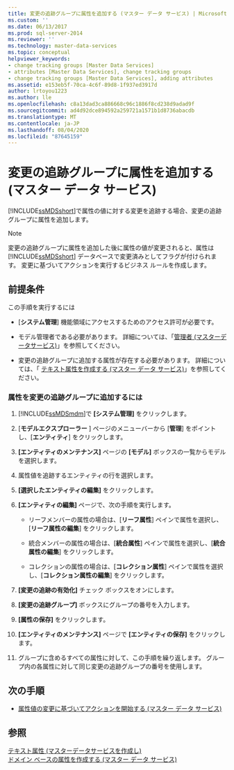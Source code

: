 ```yaml
---
title: 変更の追跡グループに属性を追加する (マスター データ サービス) | Microsoft Docs
ms.custom: ''
ms.date: 06/13/2017
ms.prod: sql-server-2014
ms.reviewer: ''
ms.technology: master-data-services
ms.topic: conceptual
helpviewer_keywords:
- change tracking groups [Master Data Services]
- attributes [Master Data Services], change tracking groups
- change tracking groups [Master Data Services], adding attributes
ms.assetid: e153eb5f-70ca-4c6f-89d8-1f937ed3917d
author: lrtoyou1223
ms.author: lle
ms.openlocfilehash: c8a13dad3ca886668c96c1886f8cd238d9adad9f
ms.sourcegitcommit: ad4d92dce894592a259721a1571b1d8736abacdb
ms.translationtype: MT
ms.contentlocale: ja-JP
ms.lasthandoff: 08/04/2020
ms.locfileid: "87645159"
---
```

# <a name="add-attributes-to-a-change-tracking-group-master-data-services"></a>変更の追跡グループに属性を追加する (マスター データ サービス)
  [!INCLUDE[ssMDSshort](../includes/ssmdsshort-md.md)]で属性の値に対する変更を追跡する場合、変更の追跡グループに属性を追加します。  
  
> [!NOTE]  
>  変更の追跡グループに属性を追加した後に属性の値が変更されると、属性は [!INCLUDE[ssMDSshort](../includes/ssmdsshort-md.md)] データベースで変更済みとしてフラグが付けられます。 変更に基づいてアクションを実行するビジネス ルールを作成します。  
  
## <a name="prerequisites"></a>前提条件  
 この手順を実行するには  
  
-   [**システム管理**] 機能領域にアクセスするためのアクセス許可が必要です。  
  
-   モデル管理者である必要があります。 詳細については、「[管理者 &#40;マスターデータサービス&#41;](administrators-master-data-services.md)」を参照してください。  
  
-   変更の追跡グループに追加する属性が存在する必要があります。 詳細については、「 [テキスト属性を作成する (マスター データ サービス)](../../2014/master-data-services/create-a-text-attribute-master-data-services.md)」を参照してください。  
  
### <a name="to-add-attributes-to-a-change-tracking-group"></a>属性を変更の追跡グループに追加するには  
  
1.  [!INCLUDE[ssMDSmdm](../includes/ssmdsmdm-md.md)]で **[システム管理]** をクリックします。  
  
2.  [**モデルエクスプローラー** ] ページのメニューバーから [**管理**] をポイントし、[**エンティティ**] をクリックします。  
  
3.  **[エンティティのメンテナンス]** ページの **[モデル]** ボックスの一覧からモデルを選択します。  
  
4.  属性値を追跡するエンティティの行を選択します。  
  
5.  **[選択したエンティティの編集]** をクリックします。  
  
6.  **[エンティティの編集]** ページで、次の手順を実行します。  
  
    -   リーフメンバーの属性の場合は、[**リーフ属性**] ペインで属性を選択し、[**リーフ属性の編集**] をクリックします。  
  
    -   統合メンバーの属性の場合は、[**統合属性**] ペインで属性を選択し、[**統合属性の編集**] をクリックします。  
  
    -   コレクションの属性の場合は、[**コレクション属性**] ペインで属性を選択し、[**コレクション属性の編集**] をクリックします。  
  
7.  **[変更の追跡の有効化]** チェック ボックスをオンにします。  
  
8.  **[変更の追跡グループ]** ボックスにグループの番号を入力します。  
  
9. **[属性の保存]** をクリックします。  
  
10. **[エンティティのメンテナンス]** ページで **[エンティティの保存]** をクリックします。  
  
11. グループに含めるすべての属性に対して、この手順を繰り返します。 グループ内の各属性に対して同じ変更の追跡グループの番号を使用します。  
  
## <a name="next-steps"></a>次の手順  
  
-   [属性値の変更に基づいてアクションを開始する (マスター データ サービス)](../../2014/master-data-services/initiate-actions-based-on-attribute-value-changes-master-data-services.md)  
  
## <a name="see-also"></a>参照  
 [テキスト属性 &#40;マスターデータサービスを作成し&#41;](../../2014/master-data-services/create-a-text-attribute-master-data-services.md)   
 [ドメイン ベースの属性を作成する (マスター データ サービス)](../../2014/master-data-services/create-a-domain-based-attribute-master-data-services.md)  
  
  
